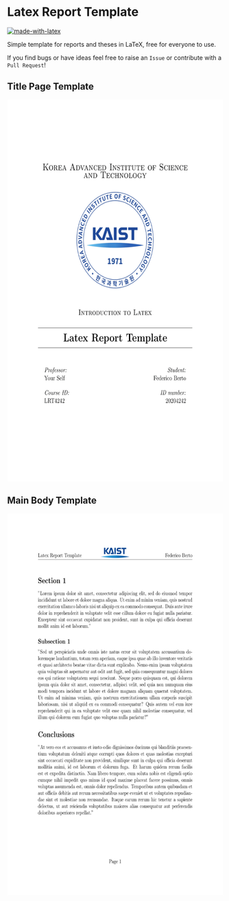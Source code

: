 # Latex Report Template

[![made-with-latex](https://img.shields.io/badge/Made%20with-LaTeX-1f425f.svg)](https://www.latex-project.org/)

Simple template for reports and theses in LaTeX, free for everyone to use.

If you find bugs or have ideas feel free to raise an `Issue` or contribute with a `Pull Request`!

## Title Page Template
<p align="center">
  <img src="https://github.com/Juju-botu/latex-report-template/blob/master/images/example_title.png" alt="Example Title" height="888">
</p>

## Main Body Template
<p align="center">
  <img src="https://github.com/Juju-botu/latex-report-template/blob/master/images/example_text.png" alt="Example Body" height="888">
</p>
